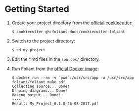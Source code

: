 # Getting Started

1. Create your project directory from the [official cookiecutter](https://github.com/foliant-docs/cookiecutter-foliant):

   ```shell
   $ cookiecutter gh:foliant-docs/cookiecutter-foliant
   ```

2. Switch to the project directory:

   ```shell
   $ cd my-project
   ```
3. Edit the *.md files in the `sources/` directory.
4. Run Foliant from the [official Docker image](https://hub.docker.com/r/foliant/foliant/):
   ```shell
   $ docker run --rm -v `pwd`:/usr/src/app -w /usr/src/app foliant/foliant make pdf
   Collecting source... Done!
   Drawing diagrams... Done!
   Baking output... Done!
   ----
   Result: My_Project_0.1.0-26-08-2017.pdf
   ```
